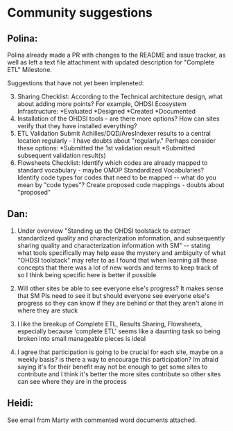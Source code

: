 # Community suggestions
 ## Polina:
 Polina already made a PR with changes to the README and issue tracker, as well as left a text file attachment with updated description for "Complete ETL" Milestone.

 Suggestions that have not yet been impleneted:
 
 3) Sharing Checklist:
According to the Technical architecture design, what about adding more points?
For example, OHDSI Ecosystem Infrastructure:
*Evaluated
*Designed
*Created
*Documented
4) Installation of the OHDSI tools - are there more options? How can sites verify that they have installed everything?
5) ETL Validation
Submit Achilles/DQD/AresIndexer results to a central location regularly -
I have doubts about "regularly." Perhaps consider these options:
*Submitted the 1st validation result
*Submitted subsequent validation result(s)
6) Flowsheets Checklist:
Identify which codes are already mapped to standard vocabulary - maybe OMOP Standardized Vocabularies?
Identify code types for codes that need to be mapped -- what do you mean by "code types"?
Create proposed code mappings - doubts about "proposed"

## Dan:
1.	 Under overview "Standing up the OHDSI toolstack to extract standardized quality and characterization information, and subsequently sharing quality and characterization information with SM" -- stating what tools specifically may help ease the mystery and ambiguity of what "OHDSI toolstack" may refer to as I found that when learning all these concepts that there was a lot of new words and terms to keep track of so I think being specific here is better if possible
2.	Will other sites be able to see everyone else's progress? It makes sense that SM PIs need to see it but should everyone see everyone else's progress so they can know if they are behind or that they aren't alone in where they are stuck
3.	I like the breakup of Complete ETL, Results Sharing, Flowsheets, especially because 'complete ETL' seems like a daunting task so being broken into small manageable pieces is ideal

4.	I agree that participation is going to be crucial for each site, maybe on a weekly basis? is there a way to encourage this participation? Im afraid saying it's for their benefit may not be enough to get some sites to contribute and I think it's better the more sites contribute so other sites can see where they are in the process

## Heidi:
See email from Marty with commented word documents attached.
